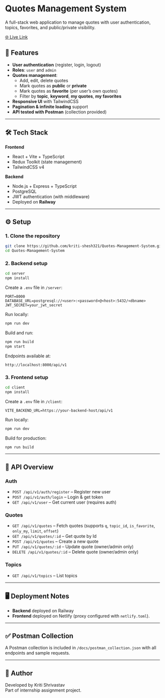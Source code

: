 # Quotes Management System

A full-stack web application to manage quotes with user authentication, topics, favorites, and public/private visibility.

[🌐 Live Link](https://quotes-mgmt-app.netlify.app)

## 🚀 Features
- **User authentication** (register, login, logout)
- **Roles**: `user` and `admin`
- **Quotes management**:
  - Add, edit, delete quotes
  - Mark quotes as **public** or **private**
  - Mark quotes as **favorite** (per user’s own quotes)
  - Filter by **topic**, **keyword**, **my quotes**, **my favorites**
- **Responsive UI** with TailwindCSS
- **Pagination & infinite loading** support
- **API tested with Postman** (collection provided)

---

## 🛠 Tech Stack
**Frontend**  
- React + Vite + TypeScript  
- Redux Toolkit (state management)  
- TailwindCSS v4  

**Backend**  
- Node.js + Express + TypeScript  
- PostgreSQL  
- JWT authentication (with middleware)  
- Deployed on **Railway**

---

## ⚙️ Setup

### 1. Clone the repository
```bash
git clone https://github.com/kriti-shesh321/Quotes-Management-System.git
cd Quotes-Management-System
```

### 2. Backend setup
```bash
cd server
npm install
```

Create a `.env` file in `/server`:
```env
PORT=8000
DATABASE_URL=postgresql://<user>:<password>@<host>:5432/<dbname>
JWT_SECRET=your_jwt_secret
```
Run locally:
```bash
npm run dev
```

Build and run:
```bash
npm run build
npm start
```

Endpoints available at:  
```
http://localhost:8000/api/v1
```

### 3. Frontend setup
```bash
cd client
npm install
```

Create a `.env` file in `/client`:
```env
VITE_BACKEND_URL=https://your-backend-host/api/v1
```

Run locally:
```bash
npm run dev
```

Build for production:
```bash
npm run build
```

---

## 📑 API Overview

### Auth
- `POST /api/v1/auth/register` – Register new user
- `POST /api/v1/auth/login` – Login & get token
- `GET /api/v1/user` – Get current user (requires auth)

### Quotes
- `GET /api/v1/quotes` – Fetch quotes (supports `q`, `topic_id`, `is_favorite`, `only_my`, `limit`, `offset`)
- `GET /api/v1/quotes/:id` – Get quote by Id
- `POST /api/v1/quotes` – Create a new quote
- `PUT /api/v1/quotes/:id` – Update quote (owner/admin only)
- `DELETE /api/v1/quotes/:id` – Delete quote (owner/admin only)

### Topics
- `GET /api/v1/topics` – List topics

---

## 🖥 Deployment Notes
- **Backend** deployed on Railway
- **Frontend** deployed on Netlify (proxy configured with `netlify.toml`).

---

## ✅ Postman Collection
A Postman collection is included in `/docs/postman_collection.json` with all endpoints and sample requests.

---

## 👤 Author
Developed by Kriti Shrivastav  
Part of internship assignment project.